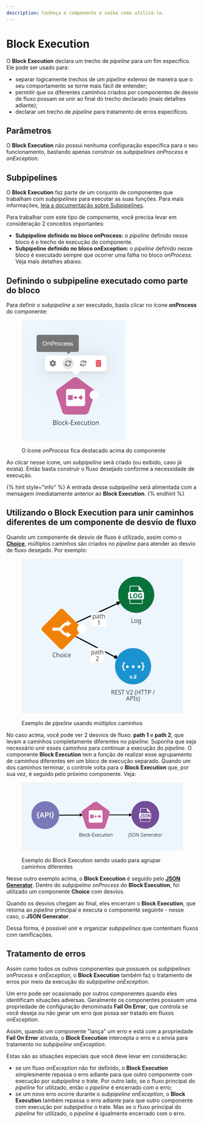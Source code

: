 ```yaml
---
description: Conheça o componente e saiba como utilizá-lo.
---
```


# Block Execution

O **Block Execution** declara um trecho de _pipeline_ para um fim específico. Ele pode ser usado para:

* separar logicamente trechos de um _pipeline_ extenso de maneira que o seu comportamento se torne mais fácil de entender;
* permitir que os diferentes caminhos criados por componentes de desvio de fluxo possam se unir ao final do trecho declarado (mais detalhes adiante);
* declarar um trecho de _pipeline_ para tratamento de erros específicos.

## Parâmetros

O **Block Execution** não possui nenhuma configuração específica para o seu funcionamento, bastando apenas construir os _subpipelines onProcess_ e _onException_.

## Subpipelines

O **Block Execution** faz parte de um conjunto de componentes que trabalham com _subpipelines_ para executar as suas funções. Para mais informações, [leia a documentação sobre Subpipelines](../../build/pipelines/subpipelines.md).&#x20;

Para trabalhar com este tipo de componente, você precisa levar em consideração 2 conceitos importantes:

* **Subpipeline definido no bloco onProcess:** o _pipeline_ definido nesse bloco é o trecho de execução do componente.
* **Subpipeline definido no bloco onException:** o _pipeline_ definido nesse bloco é executado sempre que ocorrer uma falha no bloco _onProcess_. Veja mais detalhes abaixo.

## Definindo o subpipeline executado como parte do bloco <a href="#definindo-o-subpipeline-executado-como-parte-do-bloco" id="definindo-o-subpipeline-executado-como-parte-do-bloco"></a>

Para definir o _subpipeline_ a ser executado, basta clicar no ícone **onProcess** do componente:



<figure><img src="../../.gitbook/assets/block exec example nov 23.png" alt=""><figcaption><p>O ícone <em>onProcess</em> fica destacado acima do componente</p></figcaption></figure>

Ao clicar nesse ícone, um _subpipeline_ será criado (ou exibido, caso já exista). Então basta construir o fluxo desejado conforme a necessidade de execução.

{% hint style="info" %}
A entrada desse _subpipeline_ será alimentada com a mensagem imediatamente anterior ao **Block Execution**.
{% endhint %}

## Utilizando o Block Execution para unir caminhos diferentes de um componente de desvio de fluxo <a href="#utilizando-o-block-execution-para-unir-caminhos-diferentes-de-um-componente-de-desvio-de-fluxo" id="utilizando-o-block-execution-para-unir-caminhos-diferentes-de-um-componente-de-desvio-de-fluxo"></a>

Quando um componente de desvio de fluxo é utilizado, assim como o [**Choice**](choice.md), múltiplos caminhos são criados no _pipeline_ para atender ao desvio de fluxo desejado. Por exemplo:



<figure><img src="../../.gitbook/assets/block exec ex2 nov 23.png" alt=""><figcaption><p>Exemplo de <em>pipeline</em> usando múltiplos caminhos</p></figcaption></figure>

No caso acima, você pode ver 2 desvios de fluxo: **path 1** e **path 2**, que levam a caminhos completamente diferentes no _pipeline_. Suponha que seja necessário unir esses caminhos para continuar a execução do _pipeline_. O componente **Block Execution** tem a função de realizar esse agrupamento de caminhos diferentes em um bloco de execução separado. Quando um dos caminhos terminar, o controle volta para o **Block Execution** que, por sua vez, é seguido pelo próximo componente. Veja:



<figure><img src="../../.gitbook/assets/block exec ex3 nov 23.png" alt=""><figcaption><p>Exemplo do Block Execution sendo usado para agrupar caminhos diferentes</p></figcaption></figure>



Nesse outro exemplo acima, o **Block Execution** é seguido pelo [**JSON Generator**](../tools/json-generator.md). Dentro do _subpipeline onProcess_ do **Block Execution**, foi utilizado um componente **Choice** com desvios.

Quando os desvios chegam ao final, eles encerram o **Block Execution**, que retorna ao _pipeline_ principal e executa o componente seguinte - nesse caso, o **JSON Generator**.

Dessa forma, é possível unir e organizar _subpipelines_ que contenham fluxos com ramificações.

## Tratamento de erros <a href="#tratamento-de-erros" id="tratamento-de-erros"></a>

Assim como todos os outros componentes que possuem os _subpipelines_ _onProcess_ e _onException_, o **Block Execution** também faz o tratamento de erros por meio da execução do _subpipeline_ _onException_.

Um erro pode ser ocasionado por outros componentes quando eles identificam situações adversas. Geralmente os componentes possuem uma propriedade de configuração denominada **Fail On Error**, que controla se você deseja ou não gerar um erro que possa ser tratado em fluxos _onException_.

Assim, quando um componente "lança" um erro e está com a propriedade **Fail On Error** ativada, o **Block Execution** intercepta o erro e o envia para tratamento no _subpipeline_ _onException_.

Estas são as situações especiais que você deve levar em consideração:

* se um fluxo _onException_ não for definido, o **Block Execution** simplesmente repassa o erro adiante para que outro componente com execução por _subpipeline_ o trate. Por outro lado, se o fluxo principal do _pipeline_ for utilizado, então o _pipeline_ é encerrado com o erro;
* se um novo erro ocorre durante o _subpipeline onException_, o **Block Execution** também repassa o erro adiante para que outro componente com execução por _subpipeline_ o trate. Mas se o fluxo principal do _pipeline_ for utilizado, o _pipeline_ é igualmente encerrado com o erro.
